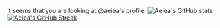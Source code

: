 it seems that you are looking at @aeiea's profile. 
![Aeiea's GitHub stats](https://github-readme-stats.vercel.app/api?username=aeiea&show_icons=true)
[![Aeiea's GitHub Streak](https://streak-stats.demolab.com/?user=aeiea)](https://git.io/streak-stats)
